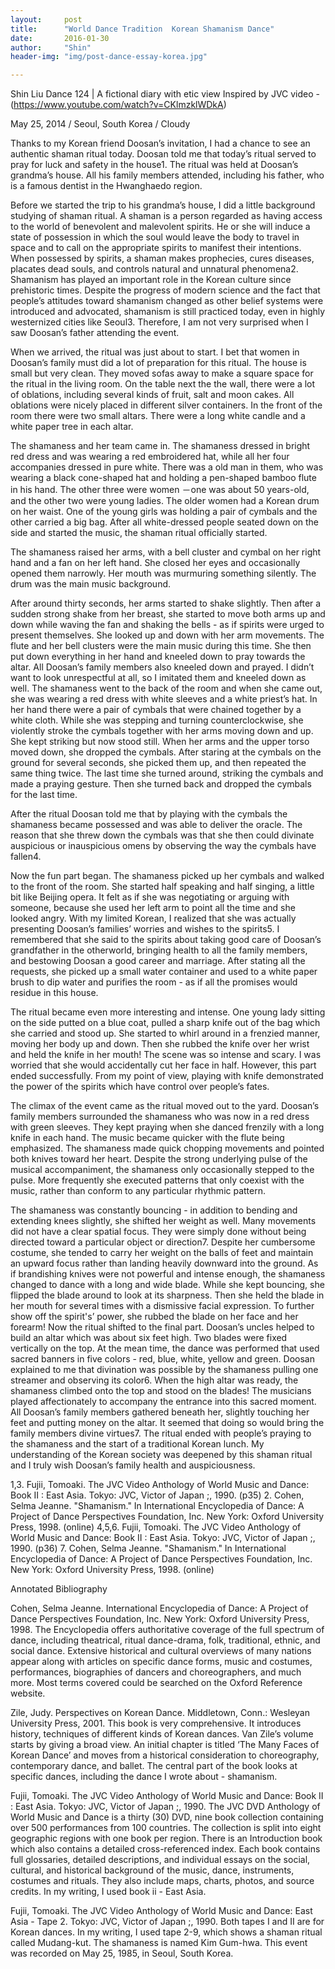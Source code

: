 ```yaml
---
layout:     post
title:      "World Dance Tradition  Korean Shamanism Dance"
date:       2016-01-30
author:     "Shin"
header-img: "img/post-dance-essay-korea.jpg"

---
```


Shin Liu
Dance 124 | A fictional diary with etic view
Inspired by JVC video - (https://www.youtube.com/watch?v=CKlmzklWDkA)

May 25, 2014    /     Seoul, South Korea   /   Cloudy

Thanks to my Korean friend Doosan’s invitation, I had a chance to see an authentic shaman ritual today. Doosan told me that today’s ritual served to pray for luck and safety in the house1. The ritual was held at Doosan’s grandma’s house. All his family members attended, including his father, who is a famous dentist in the Hwanghaedo region. 

Before we started the trip to his grandma’s house, I did a little background studying of shaman ritual. A shaman is a person regarded as having access to the world of benevolent and malevolent spirits. He or she will induce a state of possession in which the soul would leave the body to travel in space and to call on the appropriate spirits to manifest their intentions. When possessed by spirits, a shaman makes prophecies, cures diseases, placates dead souls, and controls natural and unnatural phenomena2. 
Shamanism has played an important role in the Korean culture since prehistoric times. Despite the progress of modern science and the fact that people’s attitudes toward shamanism changed as other belief systems were introduced and advocated, shamanism is still practiced today, even in highly westernized cities like Seoul3. Therefore, I am not very surprised when I saw Doosan’s father attending the event.

When we arrived, the ritual was just about to start. I bet that women in Doosan’s family 
must did a lot of preparation for this ritual. The house is small but very clean. They moved sofas away to make a square space for the ritual in the living room. On the table next the the wall, there were a lot of oblations, including several kinds of fruit, salt and moon cakes. All oblations were nicely placed in different silver containers. In the front of the room there were two small altars. There were a long white candle and a white paper tree in each altar. 

The shamaness and her team came in. The shamaness dressed in bright red dress and was wearing a red embroidered hat, while all her four accompanies dressed in pure white. There was a old man in them, who was wearing a black cone-shaped hat and holding a pen-shaped bamboo flute in his hand. The other three were women －one was about 50 years-old, and the other two were young ladies. The older women had a Korean drum on her waist. One of the young girls was holding a pair of cymbals and the other carried a big bag. After all white-dressed people seated down on the side and started the music, the shaman ritual officially started. 

The shamaness raised her arms, with a bell cluster and cymbal on her right hand and a fan on her left hand. She closed her eyes and occasionally opened them narrowly. Her mouth was murmuring something silently. The drum was the main music background. 

After around thirty seconds, her arms started to shake slightly. Then after a sudden strong shake from her breast, she started to move both arms up and down while waving the fan and shaking the bells - as if spirits were urged to present themselves. She looked up and down with her arm movements. The flute and her bell clusters were the main music during this time. She then put down everything in her hand and kneeled down to pray towards the altar. All Doosan’s family members also kneeled down and prayed. I didn’t want to look unrespectful at all, so I imitated them and kneeled down as well. 
The shamaness went to the back of the room and when she came out, she was wearing a red dress with white sleeves and a white priest’s hat. In her hand there were a pair of cymbals that were chained together by a white cloth. While she was stepping and turning counterclockwise, she violently stroke the cymbals together with her arms moving down and up. She kept striking but now stood still. When her arms and the upper torso moved down, she dropped the cymbals. After staring at the cymbals on the ground for several seconds, she picked them up, and then repeated the same thing twice. The last time she turned around, striking the cymbals and made a praying gesture. Then she turned back and dropped the cymbals for the last time. 
	
After the ritual Doosan told me that by playing with the cymbals the shamaness became possessed and was able to deliver the oracle. The reason that she threw down the cymbals was that she then could divinate auspicious or inauspicious omens by observing the way the cymbals have fallen4. 
	
Now the fun part began. The shamaness picked up her cymbals and walked to the front of the room. She started half speaking and half singing, a little bit like Beijing opera. It felt as if she was negotiating or arguing with someone, because she used her left arm to point all the time and she looked angry. With my limited Korean, I realized that she was actually presenting Doosan’s families’ worries and wishes to the spirits5. I remembered that she said to the spirits about taking 
good care of Doosan’s grandfather in the otherworld, bringing health to all the family members, 
and bestowing Doosan a good career and marriage. After stating all the requests, she picked up a small water container and used to a white paper brush to dip water and purifies the room - as if all the promises would residue in this house. 

The ritual became even more interesting and intense. One young lady sitting on the side putted on a blue coat, pulled a sharp knife out of the bag which she carried and stood up. She started to whirl around in a frenzied manner, moving her body up and down. Then she rubbed the knife over her wrist and held the knife in her mouth! The scene was so intense and scary. I was worried that she would accidentally cut her face in half. However, this part ended successfully. From my point of view, playing with knife demonstrated the power of the spirits which have control over people’s fates.

The climax of the event came as the ritual moved out to the yard. Doosan’s family members surrounded the shamaness who was now in a red dress with green sleeves. They kept praying when she danced frenzily with a long knife in each hand. The music became quicker with the flute being emphasized. The shamaness made quick chopping movements and pointed both knives toward her heart. Despite the strong underlying pulse of the musical accompaniment, the shamaness only occasionally stepped to the pulse. More frequently she executed patterns that only coexist with the music, rather than conform to any particular rhythmic pattern. 

The shamaness was constantly bouncing - in addition to bending and extending knees slightly, she shifted her weight as well. Many movements did not have a clear spatial focus. They were simply done without being directed toward a particular object or direction7. Despite her cumbersome costume, she tended to carry her weight on the balls of feet and maintain an upward focus rather than landing heavily downward into the ground. 
As if brandishing knives were not powerful and intense enough, the shamaness changed to dance with a long and wide blade. While she kept bouncing, she flipped the blade around to look at its sharpness. Then she held the blade in her mouth for several times with a dismissive facial expression. To further show off the spirit's’ power, she rubbed the blade on her face and her forearm! 
Now the ritual shifted to the final part. Doosan’s uncles helped to build an altar which was about six feet high. Two blades were fixed vertically on the top. At the mean time, the dance was performed that used sacred banners in five colors - red, blue, white, yellow and green. Doosan explained to me that divination was possible by the shamaness pulling one streamer and observing its color6. When the high altar was ready, the shamaness climbed onto the top and stood on the blades! The musicians played affectionately to accompany the entrance into this sacred moment. All Doosan’s family members gathered beneath her, slightly touching her feet and putting money on the altar. It seemed that doing so would bring the family members divine virtues7. 
The ritual ended with people’s praying to the shamaness and the start of a traditional Korean lunch. My understanding of the Korean society was deepened by this shaman ritual and I truly wish Doosan’s family health and auspiciousness. 






1,3. Fujii, Tomoaki. The JVC Video Anthology of World Music and Dance: Book II : East Asia. Tokyo: JVC, Victor of Japan ;, 1990. (p35)
2. Cohen, Selma Jeanne. "Shamanism." In International Encyclopedia of Dance: A Project of Dance Perspectives Foundation, Inc. New York: Oxford University Press, 1998. (online)
4,5,6. Fujii, Tomoaki. The JVC Video Anthology of World Music and Dance: Book II : East Asia. Tokyo: JVC, Victor of Japan ;, 1990. (p36)
7. Cohen, Selma Jeanne. "Shamanism." In International Encyclopedia of Dance: A Project of Dance Perspectives Foundation, Inc. New York: Oxford University Press, 1998. (online)















Annotated Bibliography 
		 	 	 		
Cohen, Selma Jeanne. International Encyclopedia of Dance: A Project of Dance Perspectives Foundation, Inc. New York: Oxford University Press, 1998.  The Encyclopedia offers authoritative coverage of the full spectrum of dance, including theatrical, ritual dance-drama, folk, traditional, ethnic, and social dance. Extensive historical and cultural overviews of many nations appear along with articles on specific dance forms, music and costumes, performances, biographies of dancers and choreographers, and much more. Most terms covered could be searched on the Oxford Reference website. 
								
						
Zile, Judy. Perspectives on Korean Dance. Middletown, Conn.: Wesleyan University
Press, 2001. This book is very comprehensive. It introduces history, techniques of different kinds of Korean dances. Van Zile’s volume starts by giving a broad view. An initial chapter is titled ‘The Many Faces of Korean Dance’ and moves from a historical consideration to choreography, contemporary dance, and ballet. The central part of the book looks at specific dances, including the dance I wrote about - shamanism. 

Fujii, Tomoaki. The JVC Video Anthology of World Music and Dance: Book II : East Asia. Tokyo: JVC, Victor of Japan ;, 1990. The JVC DVD Anthology of World Music and Dance is a thirty (30) DVD, nine book collection containing over 500 performances from 100 countries. The collection is split into eight geographic regions with one book per region. There is an Introduction book which also contains a detailed cross-referenced index. Each book contains full glossaries, detailed descriptions, and individual essays on the social, cultural, and historical background of the music, dance, instruments, costumes and rituals. They also include maps, charts, photos, and source credits. In my writing, I used book ii - East Asia. 

Fujii, Tomoaki. The JVC Video Anthology of World Music and Dance: East Asia - Tape 2. Tokyo: JVC, Victor of Japan ;, 1990. Both tapes I and II are for Korean dances. In my writing, I used tape 2-9, which shows a shaman ritual called Mudang-kut. The shamaness is named Kim Gum-hwa. This event was recorded on May 25, 1985, in Seoul, South Korea. 
						
					
				
			
		


